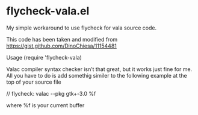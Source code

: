 flycheck-vala.el
================

My simple workaround to use flycheck for vala source code.

This code has been taken and modified from https://gist.github.com/DinoChiesa/11154481

Usage
(require 'flycheck-vala)

Valac compiler syntax checker isn’t that great, but it works just fine for me. All you have to do is add somethig similer to the following example at the top of your source file

// flycheck: valac --pkg gtk+-3.0 %f

where %f is your current buffer
